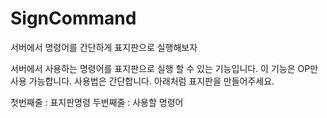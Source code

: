 # SignCommand
서버에서 명령어를 간단하게 표지판으로 실행해보자

서버에서 사용하는 명령어를 표지판으로 실행 할 수 있는 기능입니다.
이 기능은 OP만 사용 가능합니다.
사용법은 간단합니다.
아래처럼 표지판을 만들어주세요.


첫번째줄 : 표지판명령
두번째줄 : 사용할 명령어
